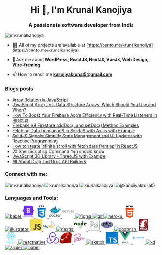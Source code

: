 <h1 align="center">Hi 👋, I'm Krunal Kanojiya</h1>
<h3 align="center">A passionate software developer from India</h3>

<p align="left"> <img src="https://komarev.com/ghpvc/?username=imkrunalkanojiya&label=Profile%20views&color=0e75b6&style=flat" alt="imkrunalkanojiya" /> </p>

- 👨‍💻 All of my projects are available at [https://bento.me/krunalkanojiya](https://bento.me/krunalkanojiya)

- 💬 Ask me about **WordPress, ReactJS, NextJS, VueJS, Web Design, Wire-framing**

- 📫 How to reach me **kanojiyakrunal5@gmail.com**

### Blogs posts
<!-- BLOG-POST-LIST:START -->
- [Array Rotation in JavaScript](https://dev.to/imkrunalkanojiya/array-rotation-in-javascript-2i79)
- [JavaScript Arrays vs. Data Structure Arrays: Which Should You Use and When?](https://dev.to/imkrunalkanojiya/javascript-arrays-vs-data-structure-arrays-which-should-you-use-and-when-40lb)
- [How To Boost Your Firebase App’s Efficiency with Real-Time Listeners in React.js](https://dev.to/imkrunalkanojiya/how-to-boost-your-firebase-apps-efficiency-with-real-time-listeners-in-reactjs-1p02)
- [Firebase V9 Firestore addDoc&lpar;&rpar; and setDoc&lpar;&rpar; Method Examples](https://dev.to/imkrunalkanojiya/firebase-v9-firestore-adddoc-and-setdoc-method-examples-nhe)
- [Fetching Data from an API in SolidJS with Axios with Example](https://dev.to/imkrunalkanojiya/fetching-data-from-an-api-in-solidjs-with-axios-with-example-5267)
- [SolidJS Signals: Simplify State Management and UI Updates with Reactive Programming](https://dev.to/imkrunalkanojiya/solidjs-signals-simplify-state-management-and-ui-updates-with-reactive-programming-g4h)
- [How to create infinite scroll with fetch data from api in ReactJS](https://dev.to/imkrunalkanojiya/how-to-create-infinite-scroll-with-fetch-data-from-api-in-reactjs-1l65)
- [20 Shell Scripting Command You should know](https://dev.to/imkrunalkanojiya/20-shell-scripting-command-you-should-know-4jii)
- [JavaScript 3D Library - Three.JS with Example](https://dev.to/imkrunalkanojiya/javascript-3d-library-threejs-with-example-57k2)
- [All About Drag and Drop API Builders](https://dev.to/imkrunalkanojiya/all-about-drag-and-drop-api-builders-3142)
<!-- BLOG-POST-LIST:END -->

<h3 align="left">Connect with me:</h3>
<p align="left">
<a href="https://dev.to/imkrunalkanojiya" target="blank"><img align="center" src="https://raw.githubusercontent.com/rahuldkjain/github-profile-readme-generator/master/src/images/icons/Social/devto.svg" alt="imkrunalkanojiya" height="30" width="40" /></a>
<a href="https://linkedin.com/in/krunalkanojiya" target="blank"><img align="center" src="https://raw.githubusercontent.com/rahuldkjain/github-profile-readme-generator/master/src/images/icons/Social/linked-in-alt.svg" alt="krunalkanojiya" height="30" width="40" /></a>
<a href="https://dribbble.com/krunalkanojiya" target="blank"><img align="center" src="https://raw.githubusercontent.com/rahuldkjain/github-profile-readme-generator/master/src/images/icons/Social/dribbble.svg" alt="krunalkanojiya" height="30" width="40" /></a>
<a href="https://medium.com/@kanojiyakrunal5" target="blank"><img align="center" src="https://raw.githubusercontent.com/rahuldkjain/github-profile-readme-generator/master/src/images/icons/Social/medium.svg" alt="@kanojiyakrunal5" height="30" width="40" /></a>
</p>

<h3 align="left">Languages and Tools:</h3>
<p align="left"> <a href="https://babeljs.io/" target="_blank" rel="noreferrer"> <img src="https://www.vectorlogo.zone/logos/babeljs/babeljs-icon.svg" alt="babel" width="40" height="40"/> </a> <a href="https://getbootstrap.com" target="_blank" rel="noreferrer"> <img src="https://raw.githubusercontent.com/devicons/devicon/master/icons/bootstrap/bootstrap-plain-wordmark.svg" alt="bootstrap" width="40" height="40"/> </a> <a href="https://www.w3schools.com/css/" target="_blank" rel="noreferrer"> <img src="https://raw.githubusercontent.com/devicons/devicon/master/icons/css3/css3-original-wordmark.svg" alt="css3" width="40" height="40"/> </a> <a href="https://www.docker.com/" target="_blank" rel="noreferrer"> <img src="https://raw.githubusercontent.com/devicons/devicon/master/icons/docker/docker-original-wordmark.svg" alt="docker" width="40" height="40"/> </a> <a href="https://expressjs.com" target="_blank" rel="noreferrer"> <img src="https://raw.githubusercontent.com/devicons/devicon/master/icons/express/express-original-wordmark.svg" alt="express" width="40" height="40"/> </a> <a href="https://www.figma.com/" target="_blank" rel="noreferrer"> <img src="https://www.vectorlogo.zone/logos/figma/figma-icon.svg" alt="figma" width="40" height="40"/> </a> <a href="https://git-scm.com/" target="_blank" rel="noreferrer"> <img src="https://www.vectorlogo.zone/logos/git-scm/git-scm-icon.svg" alt="git" width="40" height="40"/> </a> <a href="https://heroku.com" target="_blank" rel="noreferrer"> <img src="https://www.vectorlogo.zone/logos/heroku/heroku-icon.svg" alt="heroku" width="40" height="40"/> </a> <a href="https://www.w3.org/html/" target="_blank" rel="noreferrer"> <img src="https://raw.githubusercontent.com/devicons/devicon/master/icons/html5/html5-original-wordmark.svg" alt="html5" width="40" height="40"/> </a> <a href="https://www.adobe.com/in/products/illustrator.html" target="_blank" rel="noreferrer"> <img src="https://www.vectorlogo.zone/logos/adobe_illustrator/adobe_illustrator-icon.svg" alt="illustrator" width="40" height="40"/> </a> <a href="https://developer.mozilla.org/en-US/docs/Web/JavaScript" target="_blank" rel="noreferrer"> <img src="https://raw.githubusercontent.com/devicons/devicon/master/icons/javascript/javascript-original.svg" alt="javascript" width="40" height="40"/> </a> <a href="https://www.mysql.com/" target="_blank" rel="noreferrer"> <img src="https://raw.githubusercontent.com/devicons/devicon/master/icons/mysql/mysql-original-wordmark.svg" alt="mysql" width="40" height="40"/> </a> <a href="https://nextjs.org/" target="_blank" rel="noreferrer"> <img src="https://cdn.worldvectorlogo.com/logos/nextjs-2.svg" alt="nextjs" width="40" height="40"/> </a> <a href="https://nodejs.org" target="_blank" rel="noreferrer"> <img src="https://raw.githubusercontent.com/devicons/devicon/master/icons/nodejs/nodejs-original-wordmark.svg" alt="nodejs" width="40" height="40"/> </a> <a href="https://www.photoshop.com/en" target="_blank" rel="noreferrer"> <img src="https://raw.githubusercontent.com/devicons/devicon/master/icons/photoshop/photoshop-line.svg" alt="photoshop" width="40" height="40"/> </a> <a href="https://www.php.net" target="_blank" rel="noreferrer"> <img src="https://raw.githubusercontent.com/devicons/devicon/master/icons/php/php-original.svg" alt="php" width="40" height="40"/> </a> <a href="https://postman.com" target="_blank" rel="noreferrer"> <img src="https://www.vectorlogo.zone/logos/getpostman/getpostman-icon.svg" alt="postman" width="40" height="40"/> </a> <a href="https://rubyonrails.org" target="_blank" rel="noreferrer"> <img src="https://raw.githubusercontent.com/devicons/devicon/master/icons/rails/rails-original-wordmark.svg" alt="rails" width="40" height="40"/> </a> <a href="https://reactjs.org/" target="_blank" rel="noreferrer"> <img src="https://raw.githubusercontent.com/devicons/devicon/master/icons/react/react-original-wordmark.svg" alt="react" width="40" height="40"/> </a> <a href="https://reactnative.dev/" target="_blank" rel="noreferrer"> <img src="https://reactnative.dev/img/header_logo.svg" alt="reactnative" width="40" height="40"/> </a> <a href="https://redux.js.org" target="_blank" rel="noreferrer"> <img src="https://raw.githubusercontent.com/devicons/devicon/master/icons/redux/redux-original.svg" alt="redux" width="40" height="40"/> </a> <a href="https://www.ruby-lang.org/en/" target="_blank" rel="noreferrer"> <img src="https://raw.githubusercontent.com/devicons/devicon/master/icons/ruby/ruby-original.svg" alt="ruby" width="40" height="40"/> </a> <a href="https://sass-lang.com" target="_blank" rel="noreferrer"> <img src="https://raw.githubusercontent.com/devicons/devicon/master/icons/sass/sass-original.svg" alt="sass" width="40" height="40"/> </a> <a href="https://www.sketch.com/" target="_blank" rel="noreferrer"> <img src="https://www.vectorlogo.zone/logos/sketchapp/sketchapp-icon.svg" alt="sketch" width="40" height="40"/> </a> <a href="https://www.typescriptlang.org/" target="_blank" rel="noreferrer"> <img src="https://raw.githubusercontent.com/devicons/devicon/master/icons/typescript/typescript-original.svg" alt="typescript" width="40" height="40"/> </a> <a href="https://vuejs.org/" target="_blank" rel="noreferrer"> <img src="https://raw.githubusercontent.com/devicons/devicon/master/icons/vuejs/vuejs-original-wordmark.svg" alt="vuejs" width="40" height="40"/> </a> <a href="https://webpack.js.org" target="_blank" rel="noreferrer"> <img src="https://raw.githubusercontent.com/devicons/devicon/d00d0969292a6569d45b06d3f350f463a0107b0d/icons/webpack/webpack-original-wordmark.svg" alt="webpack" width="40" height="40"/> </a> <a href="https://www.adobe.com/products/xd.html" target="_blank" rel="noreferrer"> <img src="https://cdn.worldvectorlogo.com/logos/adobe-xd.svg" alt="xd" width="40" height="40"/> </a> <a href="https://zapier.com" target="_blank" rel="noreferrer"> <img src="https://www.vectorlogo.zone/logos/zapier/zapier-icon.svg" alt="zapier" width="40" height="40"/> </a> <a href="https://wordpress.com/" target="_blank" rel="noreferrer"> <img src="https://user-images.githubusercontent.com/25181517/192158957-b1256181-356c-46a3-beb9-487af08a6266.png" alt="babel" width="40" height="40"/> </a></p>


